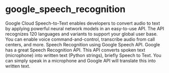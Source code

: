 # google_speech_recognition
Google Cloud Speech-to-Text enables developers to convert audio to text by applying powerful neural network models in an easy-to-use API. The API recognizes 120 languages and variants to support your global user base. You can enable voice command-and-control, transcribe audio from call centers, and more.
Speech Recognition using Google Speech API. Google has a great Speech Recognition API. This API converts spoken text (microphone) into written text (Python strings), briefly Speech to Text. You can simply speak in a microphone and Google API will translate this into written text.
